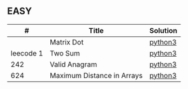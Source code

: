 

## EASY

| #           | Title                      | Solution                           |
|---          | ---                        | ---                                |
|             | Matrix Dot                 | [python3](./easy/matrix_dot.py)    |
| leecode 1   | Two Sum                    | [python3](./easy/two_sum.py)       |
| 242         | Valid Anagram              | [python3](./easy/valid_anagram.py) |
| 624         | Maximum Distance in Arrays | [python3](./easy/max_dist.py)      |
